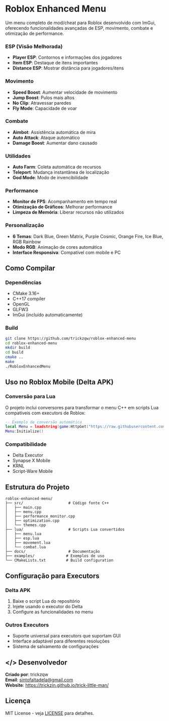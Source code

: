 #  Roblox Enhanced Menu

Um menu completo de mod/cheat para Roblox desenvolvido com ImGui, oferecendo funcionalidades avançadas de ESP, movimento, combate e otimização de performance.

###  ESP (Visão Melhorada)
- **Player ESP**: Contornos e informações dos jogadores
- **Item ESP**: Destaque de itens importantes
- **Distance ESP**: Mostrar distância para jogadores/itens

###  Movimento
- **Speed Boost**: Aumentar velocidade de movimento
- **Jump Boost**: Pulos mais altos
- **No Clip**: Atravessar paredes
- **Fly Mode**: Capacidade de voar

###  Combate
- **Aimbot**: Assistência automática de mira
- **Auto Attack**: Ataque automático
- **Damage Boost**: Aumentar dano causado

### Utilidades
- **Auto Farm**: Coleta automática de recursos
- **Teleport**: Mudança instantânea de localização
- **God Mode**: Modo de invencibilidade

### Performance
- **Monitor de FPS**: Acompanhamento em tempo real
- **Otimização de Gráficos**: Melhorar performance
- **Limpeza de Memória**: Liberar recursos não utilizados

### Personalização
- **6 Temas**: Dark Blue, Green Matrix, Purple Cosmic, Orange Fire, Ice Blue, RGB Rainbow
- **Modo RGB**: Animação de cores automática
- **Interface Responsiva**: Compatível com mobile e PC

## Como Compilar

### Dependências
- CMake 3.16+
- C++17 compiler
- OpenGL
- GLFW3
- ImGui (incluído automaticamente)

### Build
```bash
git clone https://github.com/trickzqw/roblox-enhanced-menu
cd roblox-enhanced-menu
mkdir build
cd build
cmake ..
make
./RobloxEnhancedMenu
```

##  Uso no Roblox Mobile (Delta APK)

### Conversão para Lua
O projeto inclui conversores para transformar o menu C++ em scripts Lua compatíveis com executors de Roblox:

```lua
-- Exemplo de conversão automática
local Menu = loadstring(game:HttpGet("https://raw.githubusercontent.com/trickzqw/roblox-enhanced-menu/main/lua/menu.lua"))()
Menu:Initialize()
```

### Compatibilidade
-  Delta Executor
-  Synapse X Mobile
-  KRNL
-  Script-Ware Mobile

## Estrutura do Projeto

```
roblox-enhanced-menu/
├── src/                    # Código fonte C++
│   ├── main.cpp
│   ├── menu.cpp
│   ├── performance_monitor.cpp
│   ├── optimization.cpp
│   └── themes.cpp
├── lua/                    # Scripts Lua convertidos
│   ├── menu.lua
│   ├── esp.lua
│   ├── movement.lua
│   └── combat.lua
├── docs/                   # Documentação
├── examples/              # Exemplos de uso
└── CMakeLists.txt         # Build configuration
```

## Configuração para Executors

### Delta APK
1. Baixe o script Lua do repositório
2. Injete usando o executor do Delta
3. Configure as funcionalidades no menu

### Outros Executors
- Suporte universal para executors que suportam GUI
- Interface adaptável para diferentes resoluções
- Sistema de salvamento de configurações

## </> Desenvolvedor

**Criado por**: trickzqw  
**Email**: sintofaltadela@gmail.com  
**Website**: https://trickzin.github.io/trick-little-man/

##  Licença

MIT License - veja [LICENSE](LICENSE) para detalhes.